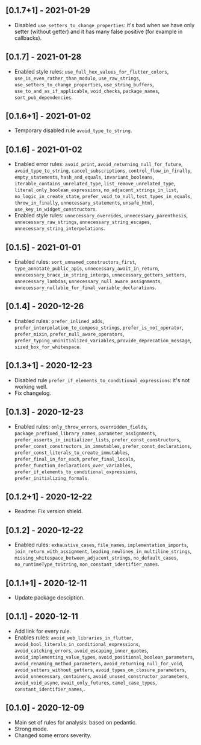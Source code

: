 ## [0.1.7+1] - 2021-01-29

* Disabled `use_setters_to_change_properties`: it's bad when we have only setter (without getter) and it has many false positive (for example in callbacks).

## [0.1.7] - 2021-01-28

* Enabled style rules: `use_full_hex_values_for_flutter_colors`, `use_is_even_rather_than_modulo`, `use_raw_strings`, `use_setters_to_change_properties`, `use_string_buffers`, `use_to_and_as_if_applicable`, `void_checks`, `package_names`, `sort_pub_dependencies`.

## [0.1.6+1] - 2021-01-02

* Temporary disabled rule `avoid_type_to_string`.

## [0.1.6] - 2021-01-02

* Enabled error rules: `avoid_print`, `avoid_returning_null_for_future`, `avoid_type_to_string`, `cancel_subscriptions`, 
`control_flow_in_finally`, `empty_statements`, `hash_and_equals`, `invariant_booleans`,
`iterable_contains_unrelated_type`, `list_remove_unrelated_type`, `literal_only_boolean_expressions`,
`no_adjacent_strings_in_list`, `no_logic_in_create_state`, `prefer_void_to_null`,
`test_types_in_equals`, `throw_in_finally`, `unnecessary_statements`, `unsafe_html`, `use_key_in_widget_constructors`.
* Enabled style rules: `unnecessary_overrides`, `unnecessary_parenthesis`, `unnecessary_raw_strings`, `unnecessary_string_escapes`,
`unnecessary_string_interpolations`.

## [0.1.5] - 2021-01-01

* Enabled rules: `sort_unnamed_constructors_first`, `type_annotate_public_apis`, `unnecessary_await_in_return`, 
`unnecessary_brace_in_string_interps`, `unnecessary_getters_setters`, `unnecessary_lambdas`, `unnecessary_null_aware_assignments`, 
`unnecessary_nullable_for_final_variable_declarations`.

## [0.1.4] - 2020-12-26

* Enabled rules: `prefer_inlined_adds`, `prefer_interpolation_to_compose_strings`, `prefer_is_not_operator`, `prefer_mixin`, 
`prefer_null_aware_operators`, `prefer_typing_uninitialized_variables`, `provide_deprecation_message`, `sized_box_for_whitespace`.

## [0.1.3+1] - 2020-12-23

* Disabled rule `prefer_if_elements_to_conditional_expressions`: it's not working well.
* Fix changelog.

## [0.1.3] - 2020-12-23

* Enabled rules: `only_throw_errors`, `overridden_fields`, `package_prefixed_library_names`, `parameter_assignments`, 
`prefer_asserts_in_initializer_lists`, `prefer_const_constructors`, `prefer_const_constructors_in_immutables`, 
`prefer_const_declarations`, `prefer_const_literals_to_create_immutables`, `prefer_final_in_for_each`,
`prefer_final_locals`, `prefer_function_declarations_over_variables`, `prefer_if_elements_to_conditional_expressions`,
`prefer_initializing_formals`.

## [0.1.2+1] - 2020-12-22

* Readme: Fix version shield.

## [0.1.2] - 2020-12-22

* Enabled rules: `exhaustive_cases`, `file_names`, `implementation_imports`, `join_return_with_assignment`,
`leading_newlines_in_multiline_strings`, `missing_whitespace_between_adjacent_strings`, `no_default_cases`,
`no_runtimeType_toString`, `non_constant_identifier_names`.

## [0.1.1+1] - 2020-12-11

* Update package desciption.

## [0.1.1] - 2020-12-11

* Add link for every rule.
* Enables rules: `avoid_web_libraries_in_flutter`, `avoid_bool_literals_in_conditional_expressions`, `avoid_catching_errors`, 
`avoid_escaping_inner_quotes`, `avoid_implementing_value_types`, `avoid_positional_boolean_parameters`, `avoid_renaming_method_parameters`, 
`avoid_returning_null_for_void`, `avoid_setters_without_getters`, `avoid_types_on_closure_parameters`, `avoid_unnecessary_containers`,
`avoid_unused_constructor_parameters`, `avoid_void_async`, `await_only_futures`, `camel_case_types`, `constant_identifier_names`,.

## [0.1.0] - 2020-12-09

* Main set of rules for analysis: based on pedantic.
* Strong mode.
* Changed some errors severity.
